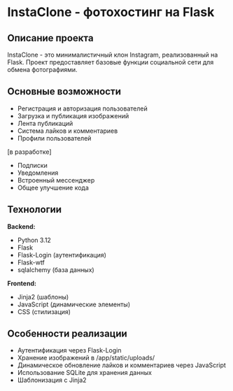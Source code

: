 # InstaClone - фотохостинг на Flask

## Описание проекта

InstaClone - это минималистичный клон Instagram, реализованный на Flask. Проект предоставляет базовые функции социальной сети для обмена фотографиями.

## Основные возможности

- Регистрация и авторизация пользователей
- Загрузка и публикация изображений
- Лента публикаций
- Система лайков и комментариев
- Профили пользователей

[в разработке]
- Подписки
- Уведомления
- Встроенный мессенджер
- Общее улучшение кода

## Технологии

**Backend:**
- Python 3.12
- Flask
- Flask-Login (аутентификация)
- Flask-wtf
- sqlalchemy (база данных)

**Frontend:**
- Jinja2 (шаблоны)
- JavaScript (динамические элементы)
- CSS (стилизация)

## Особенности реализации

- Аутентификация через Flask-Login
- Хранение изображений в /app/static/uploads/
- Динамическое обновление лайков и комментариев через JavaScript
- Использование SQLite для хранения данных
- Шаблонизация с Jinja2
